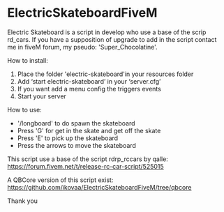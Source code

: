 # ElectricSkateboardFiveM

Electric Skateboard is a script in develop who use a base of the scrip rd_cars. 
If you have a supposition of upgrade to add in the script contact me in fiveM forum, my pseudo: 'Super_Chocolatine'.

How to install:
1) Place the folder 'electric-skateboard'in your resources folder
3) Add ‘start electric-skateboard’ in your ‘server.cfg’
4) If you want add a menu config the triggers events
5) Start your server

How to use:
- '/longboard' to do spawn the skateboard
- Press 'G' for get in the skate and get off the skate
- Press 'E' to pick up the skateboard
- Press the arrows to move the skateboard

This script use a base of the script  rdrp_rccars by qalle:
https://forum.fivem.net/t/release-rc-car-script/525015

A QBCore version of this script exist:
https://github.com/ikovaa/ElectricSkateboardFiveM/tree/qbcore

Thank you

